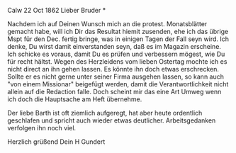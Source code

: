  Calw 22 Oct 1862
Lieber Bruder <Josenhans>*

Nachdem ich auf Deinen Wunsch mich an die protest. Monatsblätter gemacht habe, will ich Dir das Resultat hiemit zusenden, ehe ich das übrige Mspt für den Dec. fertig bringe, was in einigen Tagen der Fall seyn wird. 
Ich denke, Du wirst damit einverstanden seyn, daß es im Magazin erscheine. Ich schicke es voraus, damit Du es prüfen und verbessern mögest, wie Du für recht hältst. Wegen des Herzleidens vom lieben Ostertag mochte ich es nicht direct an ihn gehen lassen. Es könnte ihn doch etwas erschrecken. Sollte er es nicht gerne unter seiner Firma ausgehen lassen, so kann auch "von einem Missionar" beigefügt werden, damit die Verantwortlichkeit nicht allein auf die Redaction falle. Doch scheint mir das eine Art Umweg wenn ich doch die Hauptsache am Heft übernehme.

Der liebe Barth ist oft ziemlich aufgeregt, hat aber heute ordentlich geschlafen und spricht auch wieder etwas deutlicher. Arbeitsgedanken verfolgen ihn noch viel.

 Herzlich grüßend
 Dein
 H Gundert

